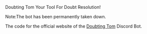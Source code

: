 Doubting Tom
Your Tool For Doubt Resolution!

Note:The bot has been permanently taken down.

The code for the official website of the [Doubting Tom](https://dtbot.github.io/) Discord Bot.



